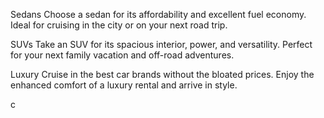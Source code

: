 Sedans
Choose a sedan for its affordability and excellent fuel economy. Ideal for cruising in the city
or on your next road trip.

SUVs
Take an SUV for its spacious interior, power, and versatility. Perfect for your next family vacation
and off-road adventures.

Luxury
Cruise in the best car brands without the bloated prices. Enjoy the enhanced comfort of a luxury
rental and arrive in style.

c

